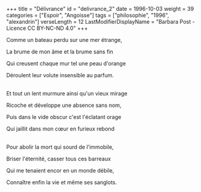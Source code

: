 +++
title = "Délivrance"
id = "delivrance_2"
date = 1996-10-03
weight = 39
categories = ["Espoir", "Angoisse"]
tags = ["philosophie", "1996", "alexandrin"]
verseLength = 12
LastModifierDisplayName = "Barbara Post - Licence CC BY-NC-ND 4.0"
+++

Comme un bateau perdu sur une mer étrange,

La brume de mon âme et la brume sans fin

Qui creusent chaque mur tel une peau d'orange

Déroulent leur volute insensible au parfum.

 \
Et tout un lent murmure ainsi qu'un vieux mirage

Ricoche et développe une absence sans nom,

Puis dans le vide obscur c'est l'éclatant orage

Qui jaillit dans mon cœur en furieux rebond

 \
Pour abolir la mort qui sourd de l'immobile,

Briser l'éternité, casser tous ces barreaux

Qui me tenaient encor en un monde débile,

Connaître enfin la vie et même ses sanglots.
